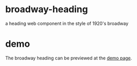 broadway-heading
================

a heading web component in the style of 1920's broadway

demo
====

The broadway heading can be previewed at the [demo page](http://diddledan.github.io/broadway-heading).